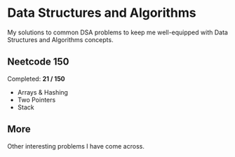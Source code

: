 # Data Structures and Algorithms

My solutions to common DSA problems to keep me well-equipped with Data Structures and Algorithms concepts.

## Neetcode 150

Completed: **21 / 150**

- Arrays & Hashing
- Two Pointers
- Stack

## More

Other interesting problems I have come across.
